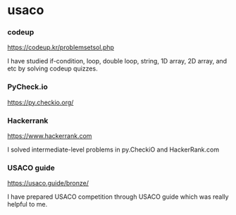 # usaco

### codeup
https://codeup.kr/problemsetsol.php

I have studied if-condition, loop, double loop, string, 1D array, 2D array, and etc by solving codeup quizzes.

### PyCheck.io
https://py.checkio.org/

### Hackerrank
https://www.hackerrank.com

I solved intermediate-level problems in py.CheckiO and HackerRank.com

### USACO guide
https://usaco.guide/bronze/

I have prepared USACO competition through USACO guide which was really helpful to me.
